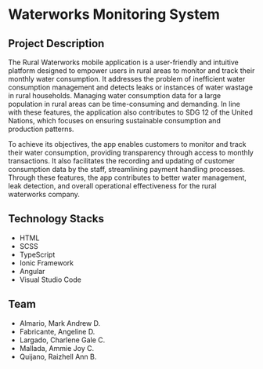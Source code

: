 # Waterworks Monitoring System

## Project Description
The Rural Waterworks mobile application is a user-friendly and intuitive platform designed to empower users in rural areas to monitor and track their monthly water consumption. It addresses the problem of inefficient water consumption management and detects leaks or instances of water wastage in rural households. Managing water consumption data for a large population in rural areas can be time-consuming and demanding. In line with these features, the application also contributes to SDG 12 of the United Nations, which focuses on ensuring sustainable consumption and production patterns.

To achieve its objectives, the app enables customers to monitor and track their water consumption, providing transparency through access to monthly transactions. It also facilitates the recording and updating of customer consumption data by the staff, streamlining payment handling processes. Through these features, the app contributes to better water management, leak detection, and overall operational effectiveness for the rural waterworks company.

## Technology Stacks
* HTML
* SCSS
* TypeScript
* Ionic Framework
* Angular
* Visual Studio Code
  
## Team
* Almario, Mark Andrew D.
* Fabricante, Angeline D.
* Largado, Charlene Gale C.
* Mallada, Ammie Joy C.
* Quijano, Raizhell Ann B.
